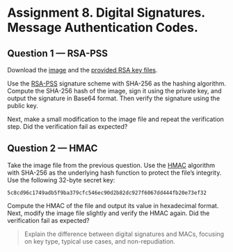 # Assignment 8. Digital Signatures. Message Authentication Codes.

## Question 1 — RSA-PSS

Download the [image](https://www.osadl.org/fileadmin/dam/images/tux-72.png) and the [provided RSA key files](https://github.com/yefimov-d/Cryptography/tree/master/Lectures/lec8).


Use the [RSA-PSS](https://uk.wikipedia.org/wiki/RSASSA-PSS) signature scheme with SHA-256 as the hashing algorithm. Compute the SHA-256 hash of the image, sign it using the private key, and output the signature in Base64 format. Then verify the signature using the public key.


Next, make a small modification to the image file and repeat the verification step. Did the verification fail as expected?

## Question 2 — HMAC

Take the image file from the previous question. Use the [HMAC](https://uk.wikipedia.org/wiki/HMAC) algorithm with SHA-256 as the underlying hash function to protect the file’s integrity. Use the following 32-byte secret key:

```5c8cd96c1749adb5f9ba379cfc546ec90d2b82dc927f6067dd444fb20e73ef32```

Compute the HMAC of the file and output its value in hexadecimal format. Next, modify the image file slightly and verify the HMAC again. Did the verification fail as expected?

> Explain the difference between digital signatures and MACs, focusing on key type, typical use cases, and non-repudiation.